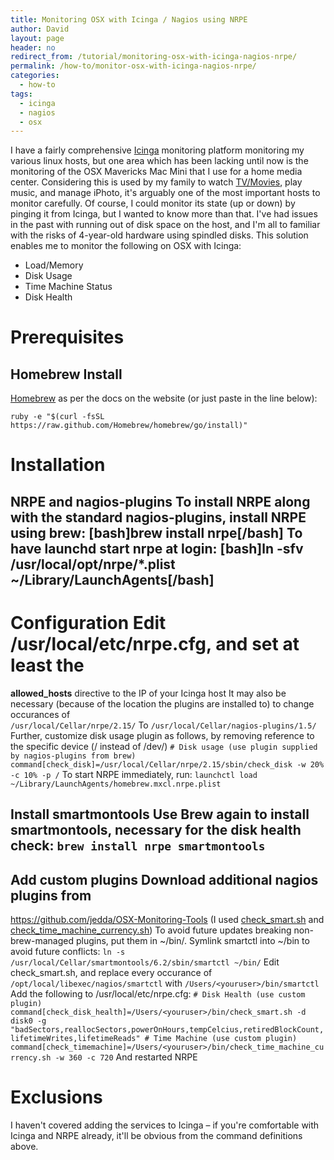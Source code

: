 ```yaml
---
title: Monitoring OSX with Icinga / Nagios using NRPE
author: David
layout: page
header: no
redirect_from: /tutorial/monitoring-osx-with-icinga-nagios-nrpe/
permalink: /how-to/monitor-osx-with-icinga-nagios-nrpe/
categories:
  - how-to
tags:
  - icinga
  - nagios
  - osx
---
```

I have a fairly comprehensive [Icinga][1] monitoring platform monitoring my various linux hosts, but one area which has been lacking until now is the monitoring of the OSX Mavericks Mac Mini that I use for a home media center. Considering this is used by my family to watch <a title="Plex" href="http://plex.tv" target="_blank">TV/Movies</a>, play music, and manage iPhoto, it's arguably one of the most important hosts to monitor carefully. Of course, I could monitor its state (up or down) by pinging it from Icinga, but I wanted to know more than that. I've had issues in the past with running out of disk space on the host, and I'm all to familiar with the risks of 4-year-old hardware using spindled disks. This solution enables me to monitor the following on OSX with Icinga:

  * Load/Memory
  * Disk Usage
  * Time Machine Status
  * Disk Health

<!--more-->

# Prerequisites

## Homebrew Install

<a title="Homebrew" href="http://brew.sh/" target="_blank">Homebrew</a> as per the docs on the website (or just paste in the line below):

`ruby -e "$(curl -fsSL https://raw.github.com/Homebrew/homebrew/go/install)"`

# Installation

## NRPE and nagios-plugins To install NRPE along with the standard nagios-plugins, install NRPE using brew: [bash]brew install nrpe[/bash] To have launchd start nrpe at login: [bash]ln -sfv /usr/local/opt/nrpe/*.plist ~/Library/LaunchAgents[/bash]

# Configuration Edit /usr/local/etc/nrpe.cfg, and set at least the

**allowed_hosts** directive to the IP of your Icinga host It may also be necessary (because of the location the plugins are installed to) to change occurances of  
`/usr/local/Cellar/nrpe/2.15/` To `/usr/local/Cellar/nagios-plugins/1.5/` Further, customize disk usage plugin as follows, by removing reference to the specific device (/ instead of /dev/<whatever>) `# Disk usage (use plugin supplied by nagios-plugins from brew) command[check_disk]=/usr/local/Cellar/nrpe/2.15/sbin/check_disk -w 20% -c 10% -p /` To start NRPE immediately, run: `launchctl load ~/Library/LaunchAgents/homebrew.mxcl.nrpe.plist`

## Install smartmontools Use Brew again to install smartmontools, necessary for the disk health check: `brew install nrpe smartmontools`

## Add custom plugins Download additional nagios plugins from

<a href="https://github.com/jedda/OSX-Monitoring-Tools" target="_blank">https://github.com/jedda/OSX-Monitoring-Tools</a> (I used <span class="css-truncate css-truncate-target"><a id="18a14441501fb6d3b2b859ec4fecb5fd-6da31795108d8cd5ee7326d82d9d4b0eb3edfa0f" class="js-directory-link" title="check_smart.sh" href="https://github.com/jedda/OSX-Monitoring-Tools/blob/master/check_smart.sh" target="_blank">check_smart.sh</a></span> and <span class="css-truncate css-truncate-target"><a id="e9adde12d25015ad2c8cfd0971bfe6c0-8123de00944c2d6f3d20bd103682602acd4ca1dd" class="js-directory-link" title="check_time_machine_currency.sh" href="https://github.com/jedda/OSX-Monitoring-Tools/blob/master/check_time_machine_currency.sh" target="_blank">check_time_machine_currency.sh</a></span>) To avoid future updates breaking non-brew-managed plugins, put them in ~/bin/. Symlink smartctl into ~/bin to avoid future conflicts: `ln -s /usr/local/Cellar/smartmontools/6.2/sbin/smartctl ~/bin/` Edit check_smart.sh, and replace every occurance of `/opt/local/libexec/nagios/smartctl` with `/Users/<youruser>/bin/smartctl` Add the following to /usr/local/etc/nrpe.cfg: `# Disk Health (use custom plugin) command[check_disk_health]=/Users/<youruser>/bin/check_smart.sh -d disk0 -g "badSectors,reallocSectors,powerOnHours,tempCelcius,retiredBlockCount,lifetimeWrites,lifetimeReads" # Time Machine (use custom plugin) command[check_timemachine]=/Users/<youruser>/bin/check_time_machine_currency.sh -w 360 -c 720` And restarted NRPE

# Exclusions

I haven't covered adding the services to Icinga &#8211; if you're comfortable with Icinga and NRPE already, it'll be obvious from the command definitions above.

 [1]: http://www.icinga.org "Icinga"
